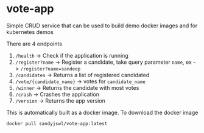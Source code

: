 # vote-app
Simple CRUD service that can be used to build demo docker images and for kubernetes demos


There are 4 endpoints 


  1. `/health` -> Check if the application is running
  2. `/register?name` -> Register a candidate, take query parameter `name`, ex - > `/register?name=sandeep`
  3. `/candidates` -> Returns a list of registered candidated
  4. `/vote/{candidate_name}` -> votes for `candidate_name`
  5. `/winner` -> Returns the candidate with most votes
  6. `/crash` -> Crashes the application
  7. `/version` -> Returns the app version
  
  
 This is automatically built as a docker image. To download the docker image 
 ```
 docker pull sandyjswl/vote-app:latest
 ```
 
